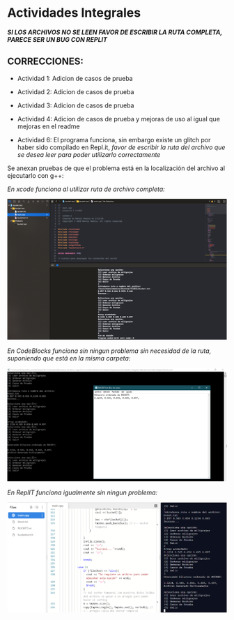 # Actividades Integrales

***SI LOS ARCHIVOS NO SE LEEN FAVOR DE ESCRIBIR LA RUTA COMPLETA, PARECE SER UN BUG CON REPLIT***

## CORRECCIONES:
- Actividad 1: Adicion de casos de prueba
- Actividad 2: Adicion de casos de prueba
- Actividad 3: Adicion de casos de prueba
- Actividad 4: Adicion de casos de prueba y mejoras de uso al igual que mejoras en el readme

- Actividad 6: El programa funciona, sin embargo existe un glitch por haber sido compilado en Repl.it, *favor de escribir la ruta del archivo que se desea leer para poder utilizarlo correctamente*

Se anexan pruebas de que el problema está en la localización del archivo al ejecutarlo con g++:

_En xcode funciona al utilizar ruta de archivo completa:_

![](verificacion1.png)

_En CodeBlocks funciona sin ningun problema sin necesidad de la ruta, suponiendo que está en la misma carpeta:_

![](verificacion2.jpg)

_En ReplIT funciona igualmente sin ningun problema:_

![](verificacion3.png)

